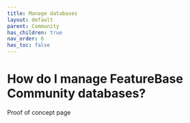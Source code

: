 ```yaml
---
title: Manage databases
layout: default
parent: Community
has_children: true
nav_order: 6
has_toc: false
---
```


# How do I manage FeatureBase Community databases?


Proof of concept page

